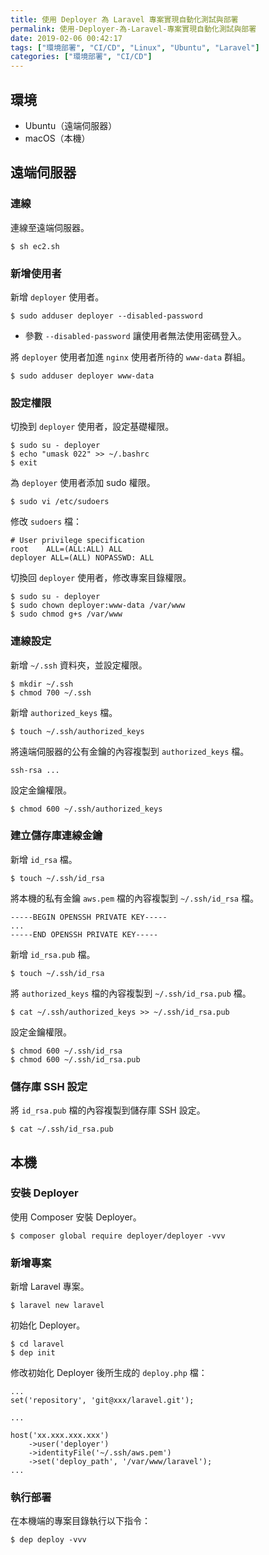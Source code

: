 ```yaml
---
title: 使用 Deployer 為 Laravel 專案實現自動化測試與部署
permalink: 使用-Deployer-為-Laravel-專案實現自動化測試與部署
date: 2019-02-06 00:42:17
tags: ["環境部署", "CI/CD", "Linux", "Ubuntu", "Laravel"]
categories: ["環境部署", "CI/CD"]
---
```


## 環境
- Ubuntu（遠端伺服器）
- macOS（本機）

## 遠端伺服器
### 連線
連線至遠端伺服器。
```
$ sh ec2.sh
```

### 新增使用者
新增 `deployer` 使用者。
```
$ sudo adduser deployer --disabled-password
```
- 參數 `--disabled-password` 讓使用者無法使用密碼登入。

將 `deployer` 使用者加進 `nginx` 使用者所待的 `www-data` 群組。
```
$ sudo adduser deployer www-data
```

### 設定權限
切換到 `deployer` 使用者，設定基礎權限。
```
$ sudo su - deployer
$ echo "umask 022" >> ~/.bashrc
$ exit
```

為 `deployer` 使用者添加 sudo 權限。
```
$ sudo vi /etc/sudoers
```

修改 `sudoers` 檔：
```
# User privilege specification
root    ALL=(ALL:ALL) ALL
deployer ALL=(ALL) NOPASSWD: ALL
```

切換回 `deployer` 使用者，修改專案目錄權限。
```
$ sudo su - deployer
$ sudo chown deployer:www-data /var/www
$ sudo chmod g+s /var/www
```

### 連線設定
新增 `~/.ssh` 資料夾，並設定權限。
```
$ mkdir ~/.ssh
$ chmod 700 ~/.ssh
```

新增 `authorized_keys` 檔。
```
$ touch ~/.ssh/authorized_keys
```

將遠端伺服器的公有金鑰的內容複製到 `authorized_keys` 檔。
```
ssh-rsa ...
```

設定金鑰權限。
```
$ chmod 600 ~/.ssh/authorized_keys
```

### 建立儲存庫連線金鑰
新增 `id_rsa` 檔。
```
$ touch ~/.ssh/id_rsa
```

將本機的私有金鑰 `aws.pem` 檔的內容複製到 `~/.ssh/id_rsa` 檔。
```
-----BEGIN OPENSSH PRIVATE KEY-----
...
-----END OPENSSH PRIVATE KEY-----
```

新增 `id_rsa.pub` 檔。
```
$ touch ~/.ssh/id_rsa
```

將 `authorized_keys` 檔的內容複製到 `~/.ssh/id_rsa.pub` 檔。
```
$ cat ~/.ssh/authorized_keys >> ~/.ssh/id_rsa.pub
```

設定金鑰權限。
```
$ chmod 600 ~/.ssh/id_rsa
$ chmod 600 ~/.ssh/id_rsa.pub
```

### 儲存庫 SSH 設定
將 `id_rsa.pub` 檔的內容複製到儲存庫 SSH 設定。
```
$ cat ~/.ssh/id_rsa.pub
```

## 本機
### 安裝 Deployer
使用 Composer 安裝 Deployer。
```
$ composer global require deployer/deployer -vvv
```

### 新增專案
新增 Laravel 專案。
```
$ laravel new laravel
```

初始化 Deployer。
```
$ cd laravel
$ dep init
```

修改初始化 Deployer 後所生成的 `deploy.php` 檔：
```
...
set('repository', 'git@xxx/laravel.git');

...

host('xx.xxx.xxx.xxx')
    ->user('deployer')
    ->identityFile('~/.ssh/aws.pem')
    ->set('deploy_path', '/var/www/laravel');
...
```

### 執行部署
在本機端的專案目錄執行以下指令：
```
$ dep deploy -vvv
```

